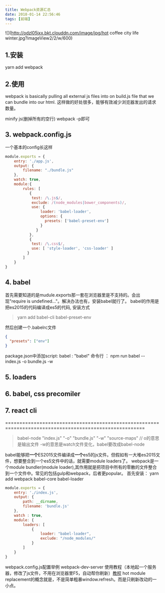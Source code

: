 ```yaml
---
title: Webpack资源汇总
date: 2018-01-14 22:56:46
tags: [前端]
---
```


![](http://odzl05jxx.bkt.clouddn.com/image/jpg/hot coffee city life winter.jpg?imageView2/2/w/600)
<!--more-->


## 1.安装
yarn add webpack

## 2.使用
>
webpack is basically pulling  all external js files into on build.js file that we can bundle into our html.
这样做的好处很多，能够有效减少浏览器发出的请求数量。

minify js(删掉所有的空行) webpack -p即可

## 3. webpack.config.js
一个基本的config长这样
```javaScript
module.exports = {
    entry: './app.js',
    output: {
        filename: "./bundle.js"
    },
    watch: true,
    module:{
        rules: [
           {
            test: /\.js$/,
            exclude: /(node_modules|bower_components)/,
            use: {
                loader: 'babel-loader',
                options: {
                  presets: ['babel-preset-env']
                }
              }
           },
           {
            test: /\.css$/,
            use: [ 'style-loader', 'css-loader' ]
          }
        ]
    }
}
```

## 4. babel
首先需要知道的是mudule.exports那一套在浏览器里是不支持的。会出现"require is undefined..."。解决办法也有，安装babel就行了。
babel的作用是把es2015的代码编译成es5的代码, 安装方式
> yarn add babel-cli babel-preset-env

然后创建一个.babelrc文件
```json
{
  "presets": ["env"]
}
```

package.json中添加script:
babel : "babel"
命令行 ： npm run babel -- index.js -o bundle.js -w


## 5. loaders





## 6. babel, css precomiler


## 7. react cli

=======================================================================================================
> babel-node "index.js" "-o" "bundle.js" "-w" "source-maps"  // o的意思是输出文件 -w的意思是watch文件变化，babel要改成babel-node

babel能够把**一个**ES2015文件编译成**一个**es5的js文件。但假如有一大堆es2015文件，想要整合到一个es5文件中的话，就需要module loaders了。
webpack是一个module bundler(module loader),其作用就是把项目中所有的零散的文件整合到一个文件中。常见的包括gulp和webpack，后者更popular。
首先安装：
yarn add webpack babel-core babel-loader
```js
module.exports = {
    entry: './index.js',
    output: {
        path: __dirname,
        filename: 'bundle.js'
    },
    watch : true,
    module: {
        loaders: [
            {
                loader: "babel-loader",
                exclude: "/node_modules/"
            }
        ]
    }
}
```


webpack.config.js配置举例
webpack-dev-server 使用教程（本地起一个服务器，修改了js文件，不用在浏览器里F5，自动帮你刷新）[教程](https://www.youtube.com/watch?v=s1UdeDaEKo4) hot module replacement的概念就是，不是简单粗暴window.refresh。而是只刷新改动的一小点。
